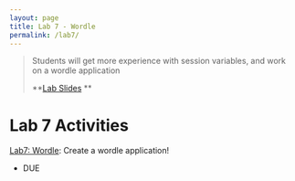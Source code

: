 ```yaml
---
layout: page
title: Lab 7 - Wordle
permalink: /lab7/
---
```


> Students will get more experience with session variables, and work on a wordle application
>
> **[Lab Slides](/lab8/)
** <br>


# Lab 7 Activities
[Lab7: Wordle](https://classroom.github.com/a/vGr-QFoo): Create a wordle application!
 - DUE

